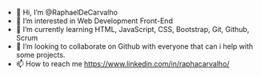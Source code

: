 - 👋 Hi, I’m @RaphaelDeCarvalho
- 👀 I’m interested in Web Development Front-End
- 🌱 I’m currently learning HTML, JavaScript, CSS, Bootstrap, Git, Github, Scrum
- 💞️ I’m looking to collaborate on Github with everyone that can i help with some projects.
- 📫 How to reach me https://www.linkedin.com/in/raphacarvalho/

<!---
RaphaelDeCarvalho/RaphaelDeCarvalho is a ✨ special ✨ repository because its `README.md` (this file) appears on your GitHub profile.
You can click the Preview link to take a look at your changes.
--->
